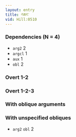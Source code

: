 ```yaml
---
layout: entry
title: འཆང་
vid: Hill:0510
---
```

### Dependencies (N = 4)
* `arg2` 2
* `argcl` 1
* `aux` 1
* `obl` 2


### Overt 1-2


### Overt 1-2-3


### With oblique arguments


### With unspecified obliques
* `arg2` `obl` 2
